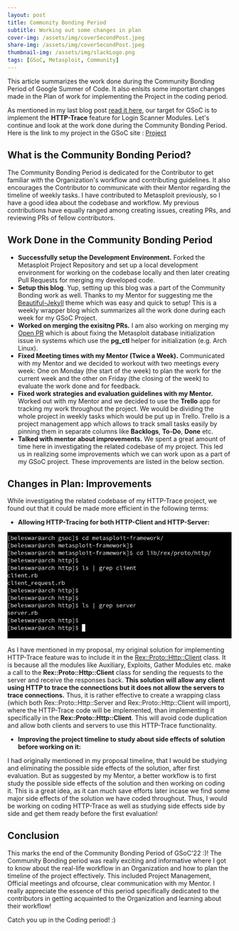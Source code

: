 ```yaml
---
layout: post
title: Community Bonding Period
subtitle: Working out some changes in plan
cover-img: /assets/img/coverSecondPost.jpeg
share-img: /assets/img/coverSecondPost.jpeg
thumbnail-img: /assets/img/slackLogo.png
tags: [GSoC, Metasploit, Community]
---
```

  
This article summarizes the work done during the Community Bonding Period of Google Summer of Code. It also enlsits some important changes made in the Plan of work for implementing the Project in the coding period.  
  
As mentioned in my last blog post [read it here](https://3v3ryone.github.io/gsoc/2022-06-02-introduction/), our target for GSoC is to implement the **HTTP-Trace** feature for Login Scanner Modules. Let's continue and look at the work done during the Community Bonding Period. Here is the link to my project in the GSoC site : [Project](https://summerofcode.withgoogle.com/programs/2022/projects/I4PxrljP)  
  
## What is the Community Bonding Period? 
The Community Bonding Period is dedicated for the Contributor to get familiar with the Organization's workflow and contributing guidelines. It also encourages the Contributor to communicate with their Mentor regarding the timeline of weekly tasks. I have contributed to Metasploit previously, so I have a good idea about the codebase and workflow. My previous contributions have equally ranged among creating issues, creating PRs, and reviewing PRs of fellow contributors.  
  
## Work Done in the Community Bonding Period  
  
* **Successfully setup the Development Environment.** Forked the Metasploit Project Repository and set up a local development environment for working on the codebase locally and then later creating Pull Requests for merging my developed code.  
* **Setup this blog**. Yup, setting up this blog was a part of the Community Bonding work as well. Thanks to my Mentor for suggesting me the [Beautiful-Jekyll](https://github.com/daattali/beautiful-jekyll) theme which was easy and quick to setup! This is a weekly wrapper blog which summarizes all the work done during each week for my GSoC Project.  
* **Worked on merging the exisitng PRs.** I am also working on merging my [Open PR](https://github.com/rapid7/metasploit-framework/pull/16094) which is about fixing the Metasploit database initialization issue in systems which use the **pg_ctl** helper for initialization (e.g. Arch Linux).  
* **Fixed Meeting times with my Mentor (Twice a Week).** Communicated with my Mentor and we decided to workout with two meetings every week: One on Monday (the start of the week) to plan the work for the current week and the other on Friday (the closing of the week) to evaluate the work done and for feedback.  
* **Fixed work strategies and evaluation guidelines with my Mentor.** Worked out with my Mentor and we decided to use the **Trello** app for tracking my work throughout the project. We would be dividing the whole project in weekly tasks which would be put up in Trello. Trello is a project management app which allows to track small tasks easily by pinning them in separate columns like **Backlogs**, **To-Do**, **Done** etc.  
* **Talked with mentor about improvements.** We spent a great amount of time here in investigating the related codebase of my project. This led us in realizing some improvements which we can work upon as a part of my GSoC project. These improvements are listed in the below section.  
  
## Changes in Plan: Improvements  
  
While investigating the related codebase of my HTTP-Trace project, we found out that it could be made more efficient in the following terms:  
  
* **Allowing HTTP-Tracing for both HTTP-Client and HTTP-Server:**  
  
![serverClientImage](/assets/img/secondPostServerClient.png)  
  
As I have mentioned in my proposal, my original solution for implementing HTTP-Trace feature was to include it in the [Rex::Proto::Http::Client](https://github.com/rapid7/metasploit-framework/blob/e957e0ea807c52d960cb8cf5b7c56fc0bee884d8/lib/rex/proto/http/client.rb) class. It is because all the modules like Auxiliary, Exploits, Gather Modules etc. make a call to the **Rex::Proto::Http::Client** class for sending the requests to the server and receive the responses back. **This solution will allow any client using HTTP to trace the connections but it does not allow the servers to trace connections.** Thus, it is rather effective to create a wrapping class (which both Rex::Proto::Http::Server and Rex::Proto::Http::Client will import), where the HTTP-Trace code will be implemented, than implementing it specifically in the **Rex::Proto::Http::Client**. This will avoid code duplication and allow both clients and servers to use this HTTP-Trace functionality.  
  
* **Improving the project timeline to study about side effects of solution before working on it:**  
  
I had originally mentioned in my proposal timeline, that I would be studying and eliminating the possible side effects of the solution, after first evaluation. But as suggested by my Mentor, a better workflow is to first study the possible side effects of the solution and then working on coding it. This is a great idea, as it can much save efforts later incase we find some major side effects of the solution we have coded throughout. Thus, I would be working on coding HTTP-Trace as well as studying side effects side by side and get them ready before the first evaluation!  
  
## Conclusion  
  
This marks the end of the Community Bonding Period of GSoC'22 :)! The Community Bonding period was really exciting and informative where I got to know about the real-life workflow in an Organization and how to plan the timeline of the project effectively. This included Project Management, Official meetings and ofcourse, clear communication with my Mentor. I really appreciate the essence of this period specifically dedicated to the contributors in getting acquainted to the Organization and learning about their workflow!  
  
Catch you up in the Coding period! :)
